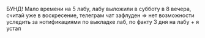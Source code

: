[//]: # (Аникеев Федор М33031 ITMO <br>)

[//]: # (![db_scheme]&#40;./newbd.png "Db scheme"&#41; <br>)

[//]: # ()
[//]: # ()
[//]: # (### DB info:)

[//]: # ()
[//]: # (- User table has email and id.)

[//]: # (- Ticket table has departure and arrival location, price, type of transport, User assigned to ticket, seller and carrier.)

[//]: # (- Review table contains title, content, ticketid, userid.)

[//]: # (- Seller table contains information about seller, name and url.)

[//]: # (- Transport table contains info about means of transport.)

[//]: # (- Carrier table contains info about carriers.)

[//]: # ()

БУНД!
Мало времени на 5 лабу, лабу выложили в субботу в 8 вечера, считай уже в воскресение, телеграм чат зафлуден => нет возможности уследить за нотификациями по выкладке лаб, по факту 3 дня на лабу + я устал

